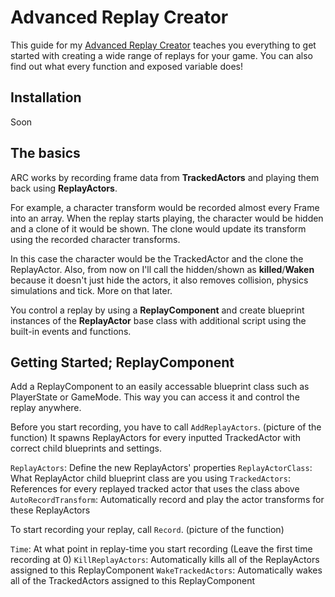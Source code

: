 Advanced Replay Creator
==============================

This guide for my [Advanced Replay Creator](https://www.unrealengine.com/marketplace) teaches you everything to get started with creating a wide range of replays for your game. You can also find out what every function and exposed variable does!

Installation
------------
Soon

The basics
----------
ARC works by recording frame data from **TrackedActors** and playing them back using **ReplayActors**. 

For example, a character transform would be recorded almost every Frame into an array. When the replay starts playing, the character would be hidden and a clone of it would be shown. The clone would update its transform using the recorded character transforms.

In this case the character would be the TrackedActor and the clone the ReplayActor. Also, from now on I'll call the hidden/shown as **killed**/**Waken** because it doesn't just hide the actors, it also removes collision, physics simulations and tick. More on that later.

You control a replay by using a **ReplayComponent** and create blueprint instances of the **ReplayActor** base class with additional script using the built-in events and functions.

Getting Started; ReplayComponent
----------
Add a ReplayComponent to an easily accessable blueprint class such as PlayerState or GameMode. This way you can access it and control the replay anywhere.

Before you start recording, you have to call `AddReplayActors`.
(picture of the function)
It spawns ReplayActors for every inputted TrackedActor with correct child blueprints and settings.

`ReplayActors`: Define the new ReplayActors' properties
`ReplayActorClass`: What ReplayActor child blueprint class are you using
`TrackedActors`: References for every replayed tracked actor that uses the class above
`AutoRecordTransform`: Automatically record and play the actor transforms for these ReplayActors

To start recording your replay, call `Record`.
(picture of the function)

`Time`: At what point in replay-time you start recording (Leave the first time recording at 0)
`KillReplayActors`: Automatically kills all of the ReplayActors assigned to this ReplayComponent
`WakeTrackedActors`: Automatically wakes all of the TrackedActors assigned to this ReplayComponent

